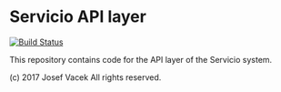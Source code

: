 # Servicio API layer

[![Build Status](https://travis-ci.org/JouzaLoL/servicio.svg?branch=master)](https://travis-ci.org/JouzaLoL/servicio)

This repository contains code for the API layer of the Servicio system.

(c) 2017 Josef Vacek All rights reserved.
